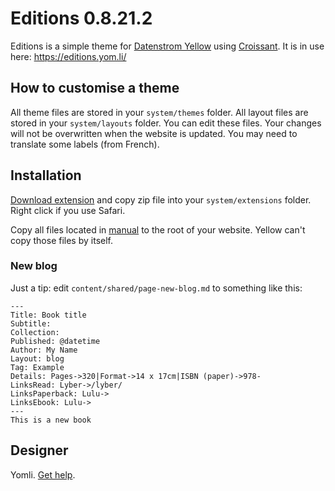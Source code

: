 Editions 0.8.21.2
==============

Editions is a simple theme for [Datenstrom Yellow](https://datenstrom.se/yellow/) using [Croissant](https://github.com/yomli/croissant/). It is in use here: <https://editions.yom.li/>

## How to customise a theme

All theme files are stored in your `system/themes` folder. All layout files are stored in your `system/layouts` folder. You can edit these files. Your changes will not be overwritten when the website is updated. You may need to translate some labels (from French).

## Installation

[Download extension](https://github.com/yomli/yellow-extensions/raw/main/zip/editions.zip) and copy zip file into your `system/extensions` folder. Right click if you use Safari.

Copy all files located in [manual](./manual/) to the root of your website. Yellow can't copy those files by itself.

### New blog

Just a tip: edit `content/shared/page-new-blog.md` to something like this:

```
---
Title: Book title
Subtitle:
Collection:
Published: @datetime
Author: My Name
Layout: blog
Tag: Example
Details: Pages->320|Format->14 x 17cm|ISBN (paper)->978-
LinksRead: Lyber->/lyber/
LinksPaperback: Lulu->
LinksEbook: Lulu->
---
This is a new book
```

## Designer

Yomli. [Get help](https://datenstrom.se/yellow/help/).
